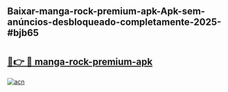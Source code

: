 ## Baixar-manga-rock-premium-apk-Apk-sem-anúncios-desbloqueado-completamente-2025-#bjb65

# <h2><a href="https://ainizakaria.my?title=manga-rock-premium-apk&ref=22M">🔗👉 🔴 manga-rock-premium-apk</a></h2>

[![acn](https://github.com/user-attachments/assets/0f9c940e-d8b0-45ae-aac7-cd30a18b3e1c)](https://ainizakaria.my?title=manga-rock-premium-apk&ref=22M)

